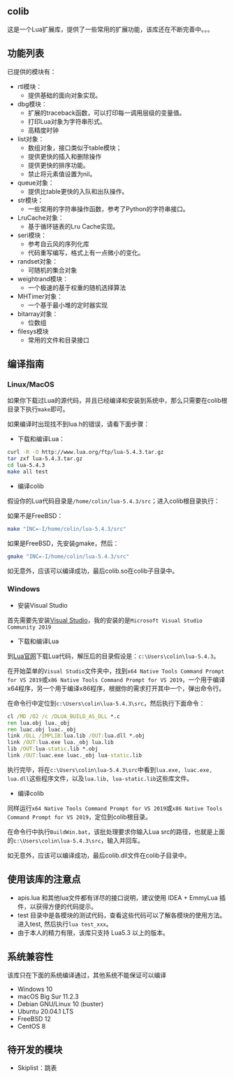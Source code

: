 ## colib

这是一个Lua扩展库，提供了一些常用的扩展功能，该库还在不断完善中。。。

## 功能列表

已提供的模块有：

- rtl模块：
	- 提供基础的面向对象实现。
- dbg模块：
	- 扩展的traceback函数，可以打印每一调用层级的变量值。
	- 打印Lua对象为字符串形式。
	- 高精度时钟
- list对象：
	- 数组对象，接口类似于table模块；
	- 提供更快的插入和删除操作
	- 提供更快的排序功能。
	- 禁止将元素值设置为nil。
- queue对象：
	- 提供比table更快的入队和出队操作。
- str模块：
	- 一些常用的字符串操作函数，参考了Python的字符串接口。
- LruCache对象：
	- 基于循环链表的Lru Cache实现。
- seri模块：
	- 参考自云风的序列化库
	- 代码重写编写，格式上有一点微小的变化。
- randset对象：
	- 可随机的集合对象
- weightrand模块：
	- 一个极速的基于权重的随机选择算法
- MHTimer对象：
    - 一个基于最小堆的定时器实现
- bitarray对象：
	- 位数组
- filesys模块
	- 常用的文件和目录接口

## 编译指南

### Linux/MacOS

如果你下载过Lua的源代码，并且已经编译和安装到系统中，那么只需要在colib根目录下执行`make`即可。

如果编译时出现找不到lua.h的错误，请看下面步骤：

- 下载和编译Lua：

```sh
curl -R -O http://www.lua.org/ftp/lua-5.4.3.tar.gz
tar zxf lua-5.4.3.tar.gz
cd lua-5.4.3
make all test
```

- 编译colib

假设你的Lua代码目录是`/home/colin/lua-5.4.3/src`；进入colib根目录执行：

如果不是FreeBSD：
```sh
make "INC=-I/home/colin/lua-5.4.3/src"
```

如果是FreeBSD，先安装gmake，然后：
```sh
gmake "INC=-I/home/colin/lua-5.4.3/src"
```

如无意外，应该可以编译成功，最后colib.so在colib子目录中。

### Windows

- 安装Visual Studio

首先需要先安装[Visual Studio](https://visualstudio.microsoft.com/zh-hans/vs/)，我的安装的是`Microsoft Visual Studio Community 2019`

- 下载和编译Lua

到[Lua官网](https://www.lua.org/download.html)下载Lua代码，解压后的目录假设是：`c:\Users\colin\lua-5.4.3`。

在开始菜单的`Visual Studio`文件夹中，找到`x64 Native Tools Command Prompt for VS 2019`或`x86 Native Tools Command Prompt for VS 2019`，一个用于编译x64程序，另一个用于编译x86程序，根据你的需求打开其中一个，弹出命令行。

在命令行中定位到`c:\Users\colin\lua-5.4.3\src`，然后执行下面命令：

```bat
cl /MD /O2 /c /DLUA_BUILD_AS_DLL *.c
ren lua.obj lua._obj
ren luac.obj luac._obj
link /DLL /IMPLIB:lua.lib /OUT:lua.dll *.obj
link /OUT:lua.exe lua._obj lua.lib
lib /OUT:lua-static.lib *.obj
link /OUT:luac.exe luac._obj lua-static.lib
```

执行完毕，将在`c:\Users\colin\lua-5.4.3\src`中看到`lua.exe, luac.exe, lua.dll`这些程序文件，以及`lua.lib, lua-static.lib`这些库文件。

- 编译colib

同样运行`x64 Native Tools Command Prompt for VS 2019`或`x86 Native Tools Command Prompt for VS 2019`，定位到colib根目录。

在命令行中执行`BuildWin.bat`，该批处理要求你输入Lua src的路径，也就是上面的`c:\Users\colin\lua-5.4.3\src`，输入并回车。

如无意外，应该可以编译成功，最后colib.dll文件在colib子目录中。

## 使用该库的注意点

- apis.lua 和其他lua文件都有详尽的接口说明，建议使用 IDEA + EmmyLua 插件，以获得方便的代码提示。
- test 目录中是各模块的测试代码，查看这些代码可以了解各模块的使用方法。进入test, 然后执行`lua test_xxx`。
- 由于本人的精力有限，该库只支持 Lua5.3 以上的版本。

## 系统兼容性

该库只在下面的系统编译通过，其他系统不能保证可以编译

- Windows 10
- macOS Big Sur 11.2.3
- Debian GNU/Linux 10 (buster)
- Ubuntu 20.04.1 LTS
- FreeBSD 12
- CentOS 8

## 待开发的模块

- Skiplist：跳表